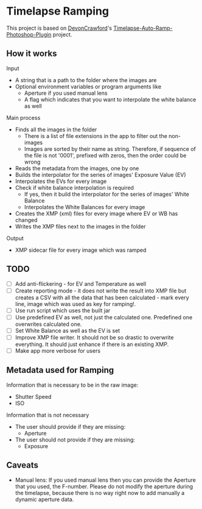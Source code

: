# Timelapse Ramping

This project is based on [DevonCrawford](https://github.com/DevonCrawford)'s [Timelapse-Auto-Ramp-Photoshop-Plugin](https://github.com/DevonCrawford/Timelapse-Auto-Ramp-Photoshop-Plugin) project.

## How it works
Input
   * A string that is a path to the folder where the images are
   * Optional environment variables or program arguments like
      * Aperture if you used manual lens
      * A flag which indicates that you want to interpolate the white balance as well

Main process
   * Finds all the images in the folder
      * There is a list of file extensions in the app to filter out the non-images
      * Images are sorted by their name as string. Therefore, if sequence of the file is not '0001', prefixed with zeros, then the order could be wrong
   * Reads the metadata from the images, one by one
   * Builds the interpolator for the series of images' Exposure Value (EV)
   * Interpolates the EVs for every image
   * Check if white balance interpolation is required
      * If yes, then it build the interpolator for the series of images' White Balance
      * Interpolates the White Balances for every image
   * Creates the XMP (xml) files for every image where EV or WB has changed
   * Writes the XMP files next to the images in the folder

Output
   * XMP sidecar file for every image which was ramped

## TODO
   * [ ] Add anti-flickering - for EV and Temperature as well
   * [ ] Create reporting mode - it does not write the result into XMP file but creates a CSV with all the data that has been calculated - mark every line, image which was used as key for ramping!.
   * [ ] Use run script which uses the built jar
   * [ ] Use predefined EV as well, not just the calculated one. Predefined one overwrites calculated one.
   * [ ] Set White Balance as well as the EV is set
   * [ ] Improve XMP file writer. It should not be so drastic to overwrite everything. It should just enhance if there is an existing XMP.
   * [ ] Make app more verbose for users

## Metadata used for Ramping
Information that is necessary to be in the raw image:
   * Shutter Speed
   * ISO

Information that is not necessary
   * The user should provide if they are missing:
      * Aperture
   * The user should not provide if they are missing:
      * Exposure

## Caveats
   * Manual lens: If you used manual lens then you can provide the Aperture that you used, the F-number. Please do not modify the aperture during the timelapse, because there is no way right now to add manually a dynamic aperture data.